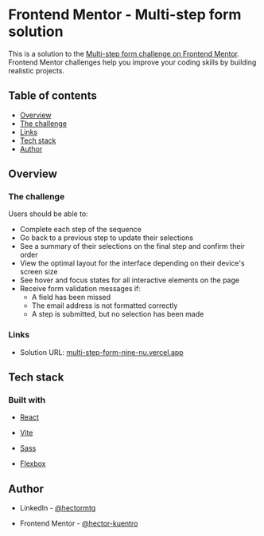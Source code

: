 # Frontend Mentor - Multi-step form solution

This is a solution to the [Multi-step form challenge on Frontend Mentor](https://www.frontendmentor.io/challenges/multistep-form-YVAnSdqQBJ). Frontend Mentor challenges help you improve your coding skills by building realistic projects. 

  

## Table of contents  

- [Overview](#overview)
- [The challenge](#the-challenge)
- [Links](#links)
- [Tech stack](#tech-stack)
- [Author](#author)

  

## Overview  

### The challenge  

Users should be able to:  

- Complete each step of the sequence
- Go back to a previous step to update their selections
- See a summary of their selections on the final step and confirm their order
- View the optimal layout for the interface depending on their device's screen size
- See hover and focus states for all interactive elements on the page
- Receive form validation messages if:
  - A field has been missed
  - The email address is not formatted correctly
  - A step is submitted, but no selection has been made



### Links

- Solution URL: [multi-step-form-nine-nu.vercel.app](https://multi-step-form-nine-nu.vercel.app/)

  

## Tech stack  

### Built with
  
- [React](https://reactjs.org/)

- [Vite](https://vitejs.dev/)

- [Sass](https://sass-lang.com/)

- [Flexbox](https://developer.mozilla.org/es/docs/Web/CSS/CSS_Flexible_Box_Layout/Basic_Concepts_of_Flexbox)

  

## Author  

- LinkedIn - [@hectormtg](https://www.linkedin.com/in/hectormtg/)

- Frontend Mentor - [@hector-kuentro](https://www.frontendmentor.io/profile/hector-kuentro)